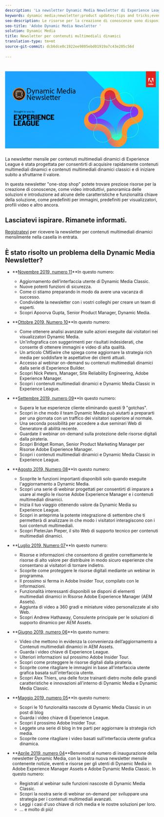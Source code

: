 ```yaml
---
description: 'La newsletter Dynamic Media Newsletter di Experience League è una newsletter mensile. È stato progettato per aiutarvi a imparare a usare i contenuti multimediali dinamici e i contenuti multimediali dinamici Classic in modo da poter iniziare subito a creare valore. In questa newsletter sono disponibili preziose risorse per la creazione di conoscenze, tra cui video, panoramiche delle soluzioni e introduzione ad alcune delle funzioni e funzionalità chiave come i predefiniti per immagini, i predefiniti per visualizzatori, i profili video e altro ancora. '
keywords: dynamic media;newsletter;product updates;tips and tricks;events;customer success;blog;blogs;images;videos;features;capabilities
seo-description: Le risorse per la creazione di conoscenze sono disponibili in questa newsletter con un solo punto vendita, tra cui video, panoramiche delle soluzioni e presentazioni ad alcune delle funzioni e funzionalità chiave come i predefiniti per immagini, i predefiniti per visualizzatori, i profili video e altro ancora.
seo-title: 'Adobe Dynamic Media Newsletter '
solution: Dynamic Media
title: Newsletter per contenuti multimediali dinamici
translation-type: tm+mt
source-git-commit: dcb6dce0c1922ee9805ebd01919a7c43e205c56d

---
```



# ![Logo di Dynamic Media Newsletter](/help/assets/assets/dynamic-media-newsletter-logo.png)

La newsletter mensile per contenuti multimediali dinamici di Experience League è stata progettata per consentirti di acquisire rapidamente contenuti multimediali dinamici e contenuti multimediali dinamici classici e di iniziare subito a sfruttarne il valore.

In questa newsletter &quot;one-stop shop&quot; potete trovare preziose risorse per la creazione di conoscenze, come video introduttivi, panoramica delle soluzioni e introduzione ad alcune delle caratteristiche e funzionalità chiave della soluzione, come predefiniti per immagini, predefiniti per visualizzatori, profili video e altro ancora.

## Lasciatevi ispirare. Rimanete informati.

[Registratevi](https://www.adobe.com/subscription/dynamic-media-newsletter.html) per ricevere la newsletter per contenuti multimediali dinamici mensilmente nella casella in entrata.

## È stato risolto un problema della Dynamic Media Newsletter?

* **[Novembre 2019, numero 11](https://expleague.azureedge.net/assets/dynamic-media/Dynamic_Media_Newsletter_11_2019_Nov.html)**In questo numero:

   * Aggiornamento dell’interfaccia utente di Dynamic Media Classic.
   * Nuove potenti funzioni di sicurezza.
   * Come ci stiamo preparando in modo da avere una vacanza di successo.
   * Condividete la newsletter con i vostri colleghi per creare un team di esperti.
   * Scopri Apoorva Gupta, Senior Product Manager, Dynamic Media.

* **[Ottobre 2019, Numero 10](https://expleague.azureedge.net/assets/dynamic-media/Dynamic_Media_Newsletter_10_2019_Oct.html)**In questo numero:

   * Come ottenere analisi avanzate sulle azioni eseguite dai visitatori nei visualizzatori Dynamic Media.
   * Un&#39;infografica con suggerimenti per risultati indesiderati, che consente di ottenere immagini e video di alta qualità.
   * Un articolo CMSwire che spiega come aggiornare la strategia rich media per soddisfare le aspettative dei clienti attuali.
   * Accesso al webinar on-demand su contenuti multimediali dinamici dalla serie di Experience Builder.
   * Scopri Nick Peters, Manager, Site Reliability Engineering, Adobe Experience Manager.
   * Scopri i contenuti multimediali dinamici e Dynamic Media Classic in Experience League.

* **[Settembre 2019, numero 09](https://expleague.azureedge.net/assets/dynamic-media/Dynamic_Media_Newsletter_09_2019_Sept.html)**In questo numero:

   * Supera le tue esperienze cliente eliminando questi 9 &quot;gotchas&quot;.
   * Scopri in che modo il team Dynamic Media può aiutarti a prepararti per una giornata con un traffico dei visitatori superiore al normale.
   * Una seconda possibilità per accedere a due seminari Web di Generatore di abilità recente.
   * Guardate il webinar on-demand sulla protezione delle risorse digitali dalla pirateria.
   * Scopri Bridget Roman, Senior Product Marketing Manager per Risorse Adobe Experience Manager.
   * Scopri i contenuti multimediali dinamici e Dynamic Media Classic in Experience League.


* **[Agosto 2019, Numero 08](https://expleague.azureedge.net/assets/dynamic-media/Dynamic_Media_Newsletter_08_2019_Aug.html)**In questo numero:

   * Scoprite le funzioni importanti disponibili solo quando eseguite l&#39;aggiornamento a Dynamic Media.
   * Scopri una serie di webinar progettati per consentirti di imparare a usare al meglio le risorse Adobe Experience Manager e i contenuti multimediali dinamici.
   * Inizia il tuo viaggio ottenendo valore da Dynamic Media su Experience League.
   * Scopri in anteprima la potente integrazione di settembre che ti permetterà di analizzare in che modo i visitatori interagiscono con i tuoi contenuti multimediali.
   * Scopri PieterJan Pieper, il sito Web di supporto tecnico per contenuti multimediali dinamici.


* **[Luglio 2019, Numero 07](https://expleague.azureedge.net/assets/dynamic-media/Dynamic_Media_Newsletter_07_2019_July.html)**In questo numero:

   * Risorse e informazioni che consentono di gestire correttamente le risorse di alto valore per distribuire in modo sicuro esperienze che consentano ai visitatori di tornare indietro.
   * Scoprite come proteggere le risorse digitali mediante un webinar in programma.
   * Il prossimo si ferma in Adobe Insider Tour, compilato con le informazioni.
   * Funzionalità interessanti disponibili se disponi di elementi multimediali dinamici in Risorse Adobe Experience Manager (AEM Assets).
   * Aggiunta di video a 360 gradi e miniature video personalizzate al sito Web.
   * Scopri Andrew Hathaway, Consulente principale per le soluzioni di supporto dinamico per AEM Assets.

* **[Giugno 2019, numero 06](https://expleague.azureedge.net/assets/dynamic-media/Dynamic_Media_Newsletter_06_2019_June.html)**In questo numero:

   * Video che mettono in evidenza la convenienza dell’aggiornamento a Contenuti multimediali dinamici in AEM Assets.
   * Guarda i video chiave di Experience League.
   * Ulteriori informazioni sul prossimo Adobe Insider Tour.
   * Scopri come proteggere le risorse digitali dalla pirateria.
   * Scoprite come ritagliare le immagini in base all&#39;interfaccia utente grafica basata sull&#39;interfaccia utente.
   * Scopri Alex Thiers, una delle forze trainanti dietro molte delle grandi caratteristiche e innovazioni all&#39;interno di Dynamic Media e Dynamic Media Classic.

* **[Maggio 2019, numero 05](https://expleague.azureedge.net/assets/dynamic-media/Dynamic_Media_Newsletter_05_2019_May.html)**In questo numero:

   * Scopri le 10 funzionalità nascoste di Dynamic Media Classic in un post di blog
   * Guarda i video chiave di Experience League.
   * Scopri il prossimo Adobe Insider Tour.
   * Leggete una serie di blog in tre parti per aggiornare la strategia rich media.
   * Scoprite come ritagliare i video basati sull’interfaccia utente grafica dinamica.

* **[Aprile 2019, numero 04](https://expleague.azureedge.net/assets/dynamic-media/Dynamic_Media_Newsletter_04_2019_April.html)**Benvenuti al numero di inaugurazione della newsletter Dynamic Media, con la nostra nuova newsletter mensile contenente notizie, eventi e risorse per gli utenti di Dynamic Media in Adobe Experience Manager Assets e Adobe Dynamic Media Classic. In questo numero:
   * Registrati al webinar sulle funzioni nascoste di Dynamic Media Classic.
   * Scopri la nostra serie di webinar on-demand per sviluppare una strategia per i contenuti multimediali avanzati.
   * Leggi i casi d&#39;uso chiave di rich media e le nostre soluzioni per loro.
   * ... e molto di più!